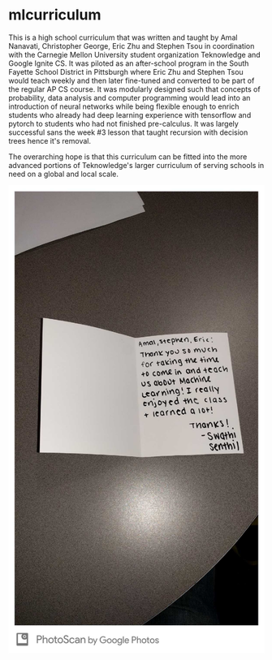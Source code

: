 # mlcurriculum

This is a high school curriculum that was written and taught by Amal Nanavati, Christopher George, Eric Zhu and Stephen Tsou in coordination with the Carnegie Mellon University student organization Teknowledge and Google Ignite CS.  It was piloted as an after-school program in the South Fayette School District in Pittsburgh where Eric Zhu and Stephen Tsou would teach weekly and then later fine-tuned and converted to be part of the regular AP CS course.  It was modularly designed such that concepts of probability, data analysis and computer programming would lead into an introduction of neural networks while being flexible enough to enrich students who already had deep learning experience with tensorflow and pytorch to students who had not finished pre-calculus.  It was largely successful sans the week #3 lesson that taught recursion with decision trees hence it's removal.  

The overarching hope is that this curriculum can be fitted into the more advanced portions of Teknowledge's larger curriculum of serving schools in need on a global and local scale. 

![](Thank_You_Notes/1524015522657.jpg)
